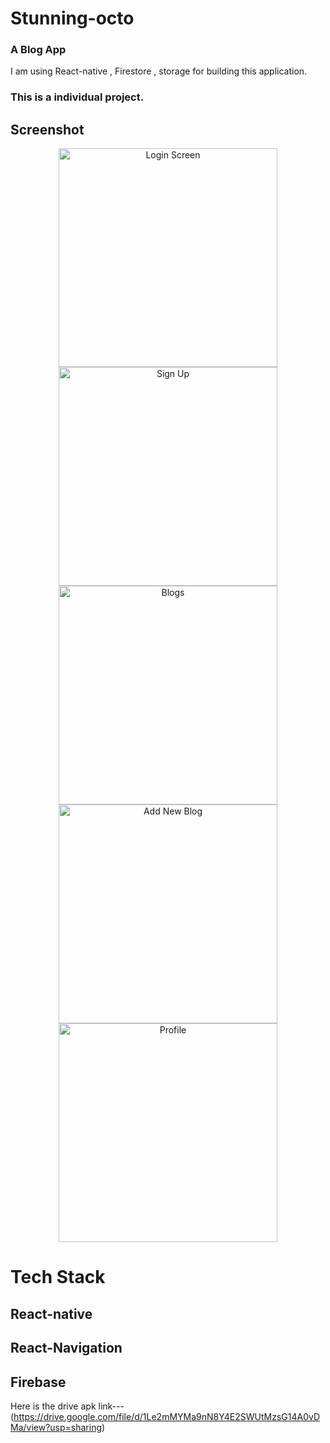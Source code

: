 # Stunning-octo
### A Blog App
I am using React-native , Firestore , storage for building this application. 
### This is a individual project.
## Screenshot
<p align="center" >
  <img src="https://user-images.githubusercontent.com/108892061/221830569-852c20cf-c293-492e-a75b-e6197f0a9dbd.png" width="350" title="Login Screen">
    <img src="https://user-images.githubusercontent.com/108892061/221831676-b3f56e5a-a8bf-4d30-831d-999cee36095d.png" width="350" title="Sign Up">
      <img src="https://user-images.githubusercontent.com/108892061/221831821-eea765f1-f382-4db9-b178-19d606788357.png" width="350" title="Blogs">
        <img src="https://user-images.githubusercontent.com/108892061/221832052-ecbc6533-b1b9-427f-b068-39357802d326.png" width="350" title="Add New Blog">
          <img src="https://user-images.githubusercontent.com/108892061/221832186-3788373a-222a-4b72-ac90-a84f1791d583.png" width="350" title="Profile">
 
</p>

# Tech Stack 
## React-native 
## React-Navigation
## Firebase


Here is the drive apk link---(https://drive.google.com/file/d/1Le2mMYMa9nN8Y4E2SWUtMzsG14A0vDMa/view?usp=sharing)
